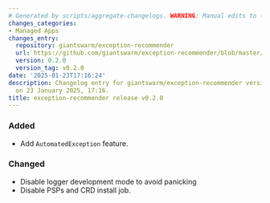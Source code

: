 ```yaml
---
# Generated by scripts/aggregate-changelogs. WARNING: Manual edits to this files will be overwritten.
changes_categories:
- Managed Apps
changes_entry:
  repository: giantswarm/exception-recommender
  url: https://github.com/giantswarm/exception-recommender/blob/master/CHANGELOG.md#020---2025-01-23
  version: 0.2.0
  version_tag: v0.2.0
date: '2025-01-23T17:16:24'
description: Changelog entry for giantswarm/exception-recommender version 0.2.0, published
  on 23 January 2025, 17:16.
title: exception-recommender release v0.2.0
---
```


### Added
- Add `AutomatedException` feature.
### Changed
- Disable logger development mode to avoid panicking
- Disable PSPs and CRD install job.
